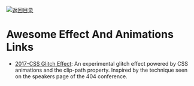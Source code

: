 [![返回目录](https://parg.co/UGo)](https://github.com/wxyyxc1992/Awesome-Links)

# Awesome Effect And Animations Links

* [2017-CSS Glitch Effect](https://parg.co/Uh7): An experimental glitch effect powered by CSS animations and the clip-path property. Inspired by the technique seen on the speakers page of the 404 conference.
